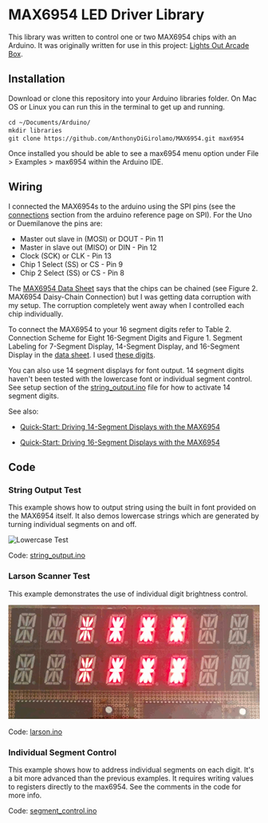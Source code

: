 MAX6954 LED Driver Library
==========================

This library was written to control one or two MAX6954 chips with an Arduino. It
was originally written for use in this project:
[Lights Out Arcade Box](http://anthonydigirolamo.github.io/blog/2013/02/13/lights-out-box/).

Installation
------------

Download or clone this repository into your Arduino libraries folder. On Mac OS
or Linux you can run this in the terminal to get up and running.

    cd ~/Documents/Arduino/
    mkdir libraries
    git clone https://github.com/AnthonyDiGirolamo/MAX6954.git max6954

Once installed you should be able to see a max6954 menu option under File >
Examples > max6954 within the Arduino IDE.

Wiring
------

I connected the MAX6954s to the arduino using the SPI pins (see the
[connections](http://arduino.cc/en/Reference/SPI) section from the arduino
reference page on SPI). For the Uno or Duemilanove the pins are:

* Master out slave in (MOSI) or DOUT - Pin 11
* Master in slave out (MISO) or DIN - Pin 12
* Clock (SCK) or CLK - Pin 13
* Chip 1 Select (SS) or CS - Pin 9
* Chip 2 Select (SS) or CS - Pin 8

The
[MAX6954 Data Sheet](http://datasheets.maximintegrated.com/en/ds/MAX6954.pdf)
says that the chips can be chained (see Figure 2. MAX6954 Daisy-Chain
Connection) but I was getting data corruption with my setup. The corruption
completely went away when I controlled each chip individually.

To connect the MAX6954 to your 16 segment digits refer to Table 2. Connection
Scheme for Eight 16-Segment Digits and Figure 1. Segment Labeling for 7-Segment
Display, 14-Segment Display, and 16-Segment Display in the
[data sheet](http://datasheets.maximintegrated.com/en/ds/MAX6954.pdf). I used
[these digits](http://shop.evilmadscientist.com/productsmenu/partsmenu/232).

You can also use 14 segment displays for font output. 14 segment digits haven't
been tested with the lowercase font or individual segment control. See setup
section of the
[string_output.ino](https://github.com/AnthonyDiGirolamo/MAX6954/blob/master/examples/string_output/string_output.ino)
file for how to activate 14 segment digits.

See also:

- [Quick-Start: Driving 14-Segment Displays with the MAX6954](http://www.maximintegrated.com/en/app-notes/index.mvp/id/3211)

- [Quick-Start: Driving 16-Segment Displays with the MAX6954](http://www.maximintegrated.com/en/app-notes/index.mvp/id/3212)

Code
----

### String Output Test

This example shows how to output string using the built in font provided
on the MAX6954 itself. It also demos lowercase strings which are
generated by turning individual segments on and off.

![Lowercase Test](http://anthonydigirolamo.github.io/images/lights_out/lowercase.gif)

Code: [string_output.ino](https://github.com/AnthonyDiGirolamo/MAX6954/blob/master/examples/string_output/string_output.ino)

### Larson Scanner Test

This example demonstrates the use of individual digit brightness
control.

![Larson Scanner](https://raw.githubusercontent.com/AnthonyDiGirolamo/MAX6954/master/examples/larson/larson.gif)

Code: [larson.ino](https://github.com/AnthonyDiGirolamo/MAX6954/blob/master/examples/larson/larson.ino)

### Individual Segment Control

This example shows how to address individual segments on each digit. It's a bit more advanced than the previous examples. It requires writing values to registers directly to the max6954. See the comments in the code for more info.

Code: [segment_control.ino](https://github.com/AnthonyDiGirolamo/MAX6954/blob/master/examples/segment_control/segment_control.ino)
